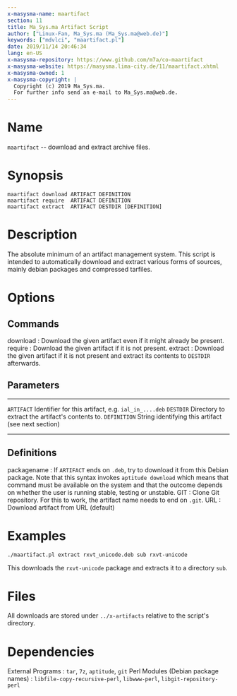 ```yaml
---
x-masysma-name: maartifact
section: 11
title: Ma_Sys.ma Artifact Script
author: ["Linux-Fan, Ma_Sys.ma (Ma_Sys.ma@web.de)"]
keywords: ["mdvlci", "maartifact.pl"]
date: 2019/11/14 20:46:34
lang: en-US
x-masysma-repository: https://www.github.com/m7a/co-maartifact
x-masysma-website: https://masysma.lima-city.de/11/maartifact.xhtml
x-masysma-owned: 1
x-masysma-copyright: |
  Copyright (c) 2019 Ma_Sys.ma.
  For further info send an e-mail to Ma_Sys.ma@web.de.
---
```

Name
====

`maartifact` -- download and extract archive files.

Synopsis
========

	maartifact download ARTIFACT DEFINITION
	maartifact require  ARTIFACT DEFINITION
	maartifact extract  ARTIFACT DESTDIR [DEFINITION]

Description
===========

The absolute minimum of an artifact management system.
This script is intended to automatically download and extract various forms
of sources, mainly debian packages and compressed tarfiles.

Options
=======

## Commands

download
:   Download the given artifact even if it might already be present.
require
:   Download the given artifact if it is not present.
extract
:   Download the given artifact if it is not present and extract its contents
    to `DESTDIR` afterwards.

## Parameters

------------  ---------------------------------------------------
`ARTIFACT`    Identifier for this artifact, e.g. `ial_in_....deb`
`DESTDIR`     Directory to extract the artifact's contents to.
`DEFINITION`  String identifying this artifact (see next section)
------------  ---------------------------------------------------

## Definitions

packagename
:   If `ARTIFACT` ends on `.deb`, try to download it from this Debian
    package. Note that this syntax invokes `aptitude download` which means that
    command must be available on the system and that the outcome depends on
    whether the user is running stable, testing or unstable.
GIT
:   Clone Git repository. For this to work, the artifact name needs to end on
    `.git`.
URL
:   Download artifact from URL (default)

Examples
========

	./maartifact.pl extract rxvt_unicode.deb sub rxvt-unicode

This downloads the `rxvt-unicode` package and extracts it to a directory `sub`.

Files
=====

All downloads are stored under `../x-artifacts` relative to the script's
directory.

Dependencies
============

External Programs
:   `tar`, `7z`, `aptitude`, `git`
Perl Modules (Debian package names)
:   `libfile-copy-recursive-perl`, `libwww-perl`, `libgit-repository-perl`
